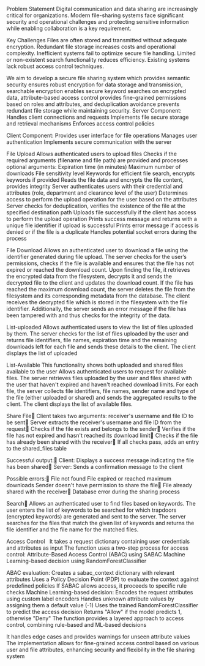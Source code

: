 Problem Statement
Digital communication and data sharing are increasingly critical for organizations. Modern file-sharing systems face significant security and operational challenges and protecting sensitive information while enabling collaboration is a key requirement.

Key Challenges
Files are often stored and transmitted without adequate encryption.
Redundant file storage increases costs and operational complexity.
Inefficient systems fail to optimize secure file handling.
Limited or non-existent search functionality reduces efficiency.
Existing systems lack robust access control techniques.

We aim to develop a secure file sharing system which provides semantic security ensures robust encryption for data storage and transmission, searchable encryption enables secure keyword searches on encrypted data, attribute-based access control provides fine-grained permissions based on roles and attributes, and deduplication avoidance prevents redundant file storage while maintaining security.
Server Component:
Handles client connections and requests
Implements file secure storage and retrieval mechanisms
Enforces access control policies

Client Component:
Provides user interface for file operations
Manages user authentication
Implements secure communication with the server

File Upload
Allows authenticated users to upload files
Checks if the required arguments (filename and file path) are provided and processes optional arguments:
	Expiration time (in minutes)
	Maximum number of downloads
	File sensitivity level 
	Keywords for efficient file search, encrypts keywords if provided
Reads the file data and encrypts the file content, provides integrity
Server authenticates users with their credential and attributes (role, department and clearance level of the user)
Determines access to perform the upload operation for the user based on the attributes
Server checks for deduplication, verifies the existence of the file at the specified destination path
Uploads file successfully if the client has access to perform the upload operation
	Prints success message and returns with a unique file identifier if upload is successful
	Prints error message if access is denied or if the file is a duplicate
	Handles potential socket errors during the process

File Download
Allows an authenticated user to download a file using the identifier generated during file upload.
The server checks for the user’s permissions, checks if the file is available and ensures that the file has not expired or reached the download count.
Upon finding the file, it retrieves the encrypted data from the filesystem, decrypts it and sends the decrypted file to the client and updates the download count.
If the file has reached the maximum download count, the server deletes the file from the filesystem and its corresponding metadata from the database.
The client receives the decrypted file which is stored in the filesystem with the file identifier.
Additionally, the server sends an error message if the file has been tampered with and thus checks for the integrity of the data.

List-uploaded
Allows authenticated users to view the list of files uploaded by them.
The server checks for the list of files uploaded by the user and returns file identifiers, file names, expiration time and the remaining downloads left for each file and sends these details to the client.
The client displays the list of uploaded

List-Available
This functionality shows both uploaded and shared files available to the user
Allows authenticated users to request for available files.
The server retrieves files uploaded by the user and  files shared with the user that haven't expired and haven't reached download limits.
For each file, the server collects file identifiers, file names, sender name and type of the file (either uploaded or shared) and sends the aggregated results to the client.
The client displays the list of available files.

Share File
Client takes two arguments: receiver's username and file ID to be sent
Server extracts the receiver's username and file ID from the request
Checks if the file exists and belongs to the sender
Verifies if the file has not expired and hasn't reached its download limit
Checks if the file has already been shared with the receiver
If all checks pass, adds an entry to the shared_files table

  Successful output:
  Client: Displays a success message indicating the file has been shared
  Server: Sends a confirmation message to the client

  Possible errors:
  File not found
  File expired or reached maximum downloads
  Sender doesn't have permission to share the file
  File already shared with the receiver
  Database error during the sharing process

Search
Allows an authenticated user to find files based on keywords.
The user enters the list of keywords to be searched for which trapdoors (encrypted keywords) are generated and sent to the server.
The server searches for the files that match the given list of keywords and returns the file identifier and the file name for the matched files.

Access Control  
It takes a request dictionary containing user credentials and attributes as input
The function uses a two-step process for access control:
Attribute-Based Access Control (ABAC) using SABAC
Machine Learning-based decision using RandomForestClassifier

ABAC evaluation:
Creates a sabac_context dictionary with relevant attributes
Uses a Policy Decision Point (PDP) to evaluate the context against predefined policies
If SABAC allows access, it proceeds to specific rule checks
Machine Learning-based decision:
Encodes the request attributes using custom label encoders
Handles unknown attribute values by assigning them a default value (-1)
Uses the trained RandomForestClassifier to predict the access decision
Returns "Allow" if the model predicts 1, otherwise "Deny"
The function provides a layered approach to access control, combining rule-based and ML-based decisions

It handles edge cases and provides warnings for unseen attribute values
The implementation allows for fine-grained access control based on various user and file attributes, enhancing security and flexibility in the file sharing system










